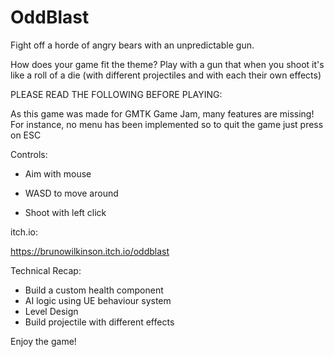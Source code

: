 # OddBlast

Fight off a horde of angry bears with an unpredictable gun.

How does your game fit the theme?
Play with a gun that when you shoot it's like a roll of a die (with different projectiles and with each their own effects)

PLEASE READ THE FOLLOWING BEFORE PLAYING:

As this game was made for GMTK Game Jam, many features are missing!
For instance, no menu has been implemented so to quit the game just press on ESC

Controls:

-  Aim with mouse

- WASD to move around

- Shoot with left click

itch.io:

https://brunowilkinson.itch.io/oddblast

Technical Recap:

- Build a custom health component
- AI logic using UE behaviour system
- Level Design
- Build projectile with different effects


Enjoy the game!
